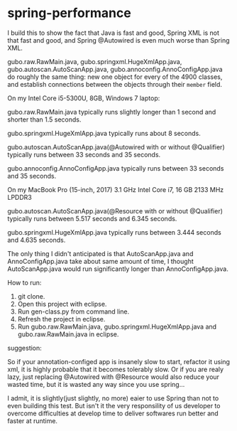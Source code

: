 # spring-performance

I build this to show the fact that Java is fast and good, Spring XML is not that fast and good, and Spring @Autowired is even much worse than Spring XML. 

gubo.raw.RawMain.java, gubo.springxml.HugeXmlApp.java, gubo.autoscan.AutoScanApp.java, gubo.annoconfig.AnnoConfigApp.java do roughly the same thing: new one object for every of the 4900 classes, and establish connections between the objects through their `member` field.


On my Intel Core i5-5300U, 8GB, Windows 7 laptop:


gubo.raw.RawMain.java typically runs slightly longer than 1 second and shorter than 1.5 seconds.


gubo.springxml.HugeXmlApp.java typically runs about 8 seconds.


gubo.autoscan.AutoScanApp.java(@Autowired with or without @Qualifier) typically runs between 33 seconds and 35 seconds.

gubo.annoconfig.AnnoConfigApp.java typically runs between 33 seconds and 35 seconds.


On my MacBook Pro (15-inch, 2017) 3.1 GHz Intel Core i7, 16 GB 2133 MHz LPDDR3

gubo.autoscan.AutoScanApp.java(@Resource with or without @Qualifier) typically runs between 5.517 seconds and 6.345 seconds.

gubo.springxml.HugeXmlApp.java typically runs between 3.444 seconds and 4.635 seconds.


The only thing I didn't anticipated is that AutoScanApp.java and AnnoConfigApp.java take about same amount of time, I thought AutoScanApp.java would run significantly longer than AnnoConfigApp.java.


How to run:
1. git clone.
2. Open this project with eclipse.
3. Run gen-class.py from command line.
4. Refresh the project in eclipse. 
5. Run gubo.raw.RawMain.java, gubo.springxml.HugeXmlApp.java and gubo.raw.RawMain.java in eclipse.


suggestion:

So if your annotation-configed app is insanely slow to start, refactor it using xml, it is highly probable that it becomes tolerably slow. Or if you are realy lazy, just replacing @Autowired with @Resource would also reduce your wasted time, but it is wasted any way since you use spring...

I admit, it is slightly(just slightly, no more) eaier to use Spring than not to even building this test. But isn't it the very responsility of us developer to overcome difficulties at develop time to deliver softwares run better and faster at runtime. 

